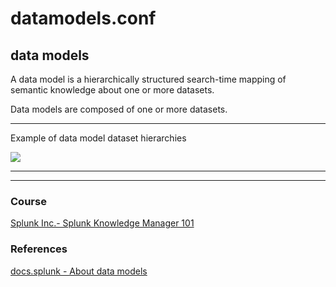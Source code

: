 # datamodels.conf


## data models
A data model is a hierarchically structured search-time mapping of semantic knowledge about one or more datasets.

Data models are composed of one or more datasets.

---



Example of data model dataset hierarchies

<img src="https://docs.splunk.com/File:6.0-dm-root_objects_example.png">




---
---

### Course
[Splunk Inc.- Splunk Knowledge Manager 101](https://www.coursera.org/learn/splunk-knowledge-manager-101)    


### References

[docs.splunk - About data models](https://docs.splunk.com/Documentation/Splunk/8.2.5/Knowledge/Aboutdatamodels?ref=hk)    
